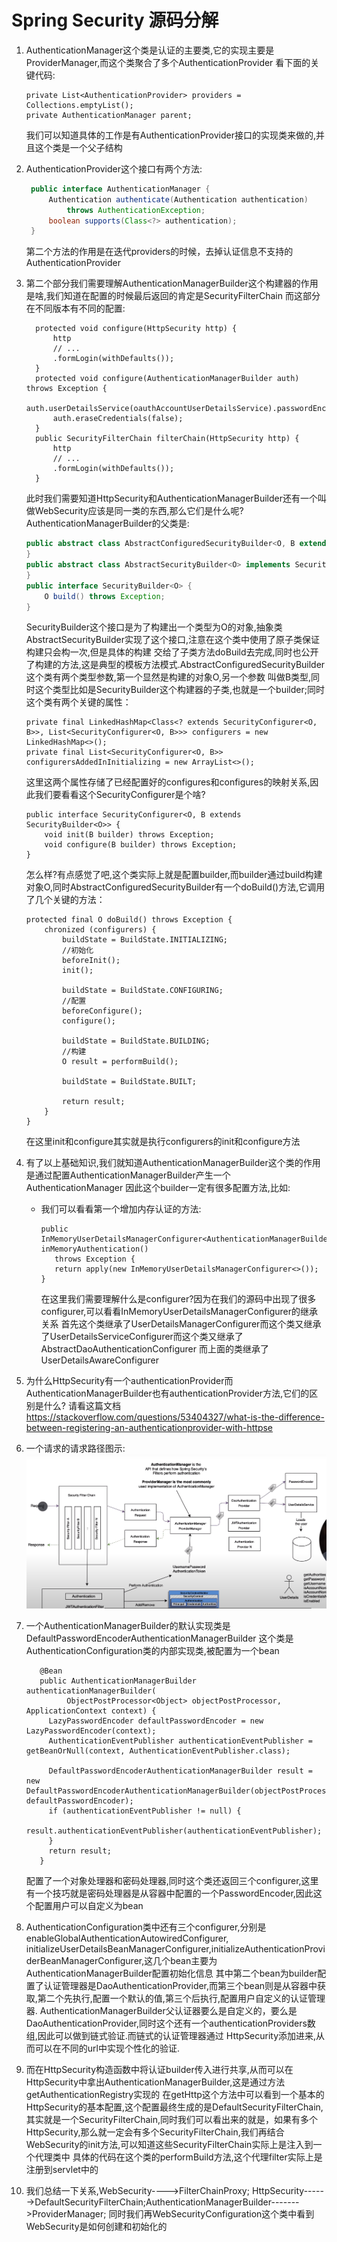 # Spring Security 源码分解

1. AuthenticationManager这个类是认证的主要类,它的实现主要是ProviderManager,而这个类聚合了多个AuthenticationProvider
   看下面的关键代码:
    ```
    private List<AuthenticationProvider> providers = Collections.emptyList();
    private AuthenticationManager parent;
   ```
   我们可以知道具体的工作是有AuthenticationProvider接口的实现类来做的,并且这个类是一个父子结构

2. AuthenticationProvider这个接口有两个方法:
      ```JAVA
       public interface AuthenticationManager {
           Authentication authenticate(Authentication authentication)
               throws AuthenticationException;
           boolean supports(Class<?> authentication);
       }
      ```
      第二个方法的作用是在迭代providers的时候，去掉认证信息不支持的AuthenticationProvider

3. 第二个部分我们需要理解AuthenticationManagerBuilder这个构建器的作用是啥,我们知道在配置的时候最后返回的肯定是SecurityFilterChain
          而这部分在不同版本有不同的配置:
    ```shell
      protected void configure(HttpSecurity http) {
          http
          // ...
          .formLogin(withDefaults());
      }
      protected void configure(AuthenticationManagerBuilder auth) throws Exception {
          auth.userDetailsService(oauthAccountUserDetailsService).passwordEncoder(passwordEncoder());
          auth.eraseCredentials(false);
      }
      public SecurityFilterChain filterChain(HttpSecurity http) {
          http
          // ...
          .formLogin(withDefaults());
      }
    ```
   此时我们需要知道HttpSecurity和AuthenticationManagerBuilder还有一个叫做WebSecurity应该是同一类的东西,那么它们是什么呢?
   AuthenticationManagerBuilder的父类是:
    ```JAVA
    public abstract class AbstractConfiguredSecurityBuilder<O, B extends SecurityBuilder<O>> extends AbstractSecurityBuilder<O> {
    }
    public abstract class AbstractSecurityBuilder<O> implements SecurityBuilder<O>{
    }
    public interface SecurityBuilder<O> {
        O build() throws Exception;
    }
    ```
   SecurityBuilder这个接口是为了构建出一个类型为O的对象,抽象类AbstractSecurityBuilder实现了这个接口,注意在这个类中使用了原子类保证构建只会构一次,但是具体的构建
   交给了子类方法doBuild去完成,同时也公开了构建的方法,这是典型的模板方法模式.AbstractConfiguredSecurityBuilder这个类有两个类型参数,第一个显然是构建的对象O,另一个参数
   叫做B类型,同时这个类型比如是SecurityBuilder<O>这个构建器的子类,也就是一个builder;同时这个类有两个关键的属性：
    ```shell
    private final LinkedHashMap<Class<? extends SecurityConfigurer<O, B>>, List<SecurityConfigurer<O, B>>> configurers = new LinkedHashMap<>();
    private final List<SecurityConfigurer<O, B>> configurersAddedInInitializing = new ArrayList<>();
    ```
   这里这两个属性存储了已经配置好的configures和configures的映射关系,因此我们要看看这个SecurityConfigurer是个啥?
    ```shell
    public interface SecurityConfigurer<O, B extends SecurityBuilder<O>> {
        void init(B builder) throws Exception;
        void configure(B builder) throws Exception;
    }
    ```
   怎么样?有点感觉了吧,这个类实际上就是配置builder,而builder通过build构建对象O,同时AbstractConfiguredSecurityBuilder有一个doBuild()方法,它调用了几个关键的方法：
    ```
    protected final O doBuild() throws Exception {
        chronized (configurers) {
            buildState = BuildState.INITIALIZING;
            //初始化
            beforeInit();
            init();

            buildState = BuildState.CONFIGURING;
            //配置
            beforeConfigure();
            configure();

            buildState = BuildState.BUILDING;
            //构建
            O result = performBuild();

            buildState = BuildState.BUILT;

            return result;
        }
    }
   ```
   在这里init和configure其实就是执行configurers的init和configure方法
4. 有了以上基础知识,我们就知道AuthenticationManagerBuilder这个类的作用是通过配置AuthenticationManagerBuilder产生一个AuthenticationManager
    因此这个builder一定有很多配置方法,比如:
   - 我们可以看看第一个增加内存认证的方法:
      ```
     public InMemoryUserDetailsManagerConfigurer<AuthenticationManagerBuilder> inMemoryAuthentication()
         throws Exception {
         return apply(new InMemoryUserDetailsManagerConfigurer<>());
     }
      ```
     在这里我们需要理解什么是configurer?因为在我们的源码中出现了很多configurer,可以看看InMemoryUserDetailsManagerConfigurer的继承关系
   首先这个类继承了UserDetailsManagerConfigurer而这个类又继承了UserDetailsServiceConfigurer而这个类又继承了AbstractDaoAuthenticationConfigurer
   而上面的类继承了UserDetailsAwareConfigurer

5. 为什么HttpSecurity有一个authenticationProvider而AuthenticationManagerBuilder也有authenticationProvider方法,它们的区别是什么?
   请看这篇文档<https://stackoverflow.com/questions/53404327/what-is-the-difference-between-registering-an-authenticationprovider-with-httpse>

6. 一个请求的请求路径图示:
   ![img.png](img.png)
7. 一个AuthenticationManagerBuilder的默认实现类是DefaultPasswordEncoderAuthenticationManagerBuilder
   这个类是AuthenticationConfiguration类的内部实现类,被配置为一个bean
   ```shell
      @Bean
      public AuthenticationManagerBuilder authenticationManagerBuilder(
            ObjectPostProcessor<Object> objectPostProcessor, ApplicationContext context) {
        LazyPasswordEncoder defaultPasswordEncoder = new LazyPasswordEncoder(context);
        AuthenticationEventPublisher authenticationEventPublisher = getBeanOrNull(context, AuthenticationEventPublisher.class);

        DefaultPasswordEncoderAuthenticationManagerBuilder result = new DefaultPasswordEncoderAuthenticationManagerBuilder(objectPostProcessor, defaultPasswordEncoder);
        if (authenticationEventPublisher != null) {
            result.authenticationEventPublisher(authenticationEventPublisher);
        }
        return result;
      }
   ```
   配置了一个对象处理器和密码处理器,同时这个类还返回三个configurer,这里有一个技巧就是密码处理器是从容器中配置的一个PasswordEncoder,因此这个配置用户可以自定义为bean
8. AuthenticationConfiguration类中还有三个configurer,分别是enableGlobalAuthenticationAutowiredConfigurer,
   initializeUserDetailsBeanManagerConfigurer,initializeAuthenticationProviderBeanManagerConfigurer,这几个bean主要为AuthenticationManagerBuilder配置初始化信息
   其中第二个bean为builder配置了认证管理器是DaoAuthenticationProvider,而第三个bean则是从容器中获取,第二个先执行,配置一个默认的值,第三个后执行,配置用户自定义的认证管理器.
   AuthenticationManagerBuilder父认证器要么是自定义的，要么是DaoAuthenticationProvider,同时这个还有一个authenticationProviders数组,因此可以做到链式验证.而链式的认证管理器通过
   HttpSecurity添加进来,从而可以在不同的url中实现个性化的验证.

9. 而在HttpSecurity构造函数中将认证builder传入进行共享,从而可以在HttpSecurity中拿出AuthenticationManagerBuilder,这是通过方法getAuthenticationRegistry实现的
   在getHttp这个方法中可以看到一个基本的HttpSecurity的基本配置,这个配置最终生成的是DefaultSecurityFilterChain,其实就是一个SecurityFilterChain,同时我们可以看出来的就是，如果有多个
   HttpSecurity,那么就一定会有多个SecurityFilterChain,我们再结合WebSecurity的init方法,可以知道这些SecurityFilterChain实际上是注入到一个代理类中
   具体的代码在这个类的performBuild方法,这个代理filter实际上是注册到servlet中的

10. 我们总结一下关系,WebSecurity---->FilterChainProxy; HttpSecurity------>DefaultSecurityFilterChain;AuthenticationManagerBuilder------->ProviderManager;
   同时我们再WebSecurityConfiguration这个类中看到WebSecurity是如何创建和初始化的